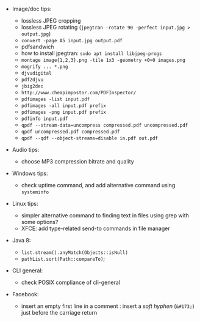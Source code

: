 * Image/doc tips:
  - lossless JPEG cropping
  - lossless JPEG rotating (`jpegtran -rotate 90 -perfect input.jpg > output.jpg`)
  - `convert -page A5 input.jpg output.pdf`
  - pdfsandwich
  - how to install jpegtran: `sudo apt install libjpeg-progs`
  - `montage image{1,2,3}.png -tile 1x3 -geometry +0+0 images.png`
  - `mogrify ... *.png`
  - `djvudigital`
  - `pdf2djvu`
  - `jbig2dec`
  - `http://www.cheapimpostor.com/PDFInspector/`
  - `pdfimages -list input.pdf`
  - `pdfimages -all input.pdf prefix`
  - `pdfimages -png input.pdf prefix`
  - `pdfinfo input.pdf`
  - `qpdf --stream-data=uncompress compressed.pdf uncompressed.pdf`
  - `qpdf uncompressed.pdf compressed.pdf`
  - `qpdf --qdf --object-streams=disable in.pdf out.pdf`

* Audio tips:
  - choose MP3 compression bitrate and quality

* Windows tips:
  - check uptime command, and add alternative command using `systeminfo`

* Linux tips:
  - simpler alternative command to finding text in files using grep with some options?
  - XFCE: add type-related send-to commands in file manager

* Java 8:
  - `list.stream().anyMatch(Objects::isNull)`
  - `pathList.sort(Path::compareTo)`;
  
* CLI general:
  - check POSIX compliance of cli-general

* Facebook:
  - insert an empty first line in a comment : insert a _soft hyphen_ (`&#173;`) just before the carriage return
